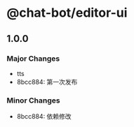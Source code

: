 # @chat-bot/editor-ui

## 1.0.0

### Major Changes

- tts
- 8bcc884: 第一次发布

### Minor Changes

- 8bcc884: 依赖修改
